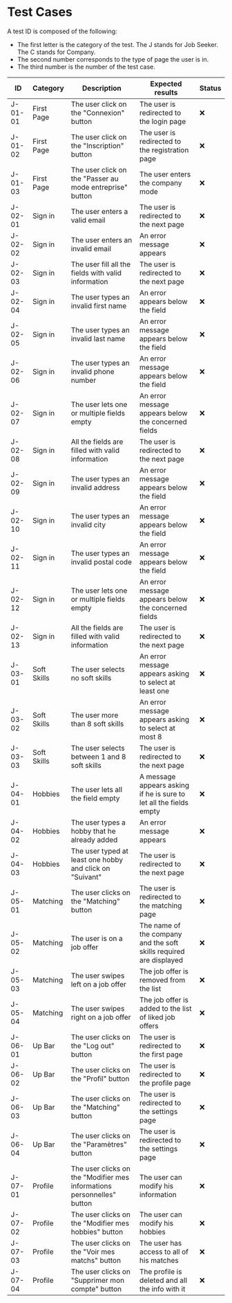 # Test Cases

A test ID is composed of the following:

- The first letter is the category of the test. The J stands for Job Seeker. The C stands for Company.
- The second number corresponds to the type of page the user is in.
- The third number is the number of the test case.

|ID|Category|Description|Expected results|Status|
|---|---|---|---|---|
|J-01-01|First Page|The user click on the "Connexion" button|The user is redirected to the login page|:x:|
|J-01-02|First Page|The user click on the "Inscription" button|The user is redirected to the registration page|:x:|
|J-01-03|First Page|The user click on the "Passer au mode entreprise" button|The user enters the company mode|:x:|
|J-02-01|Sign in|The user enters a valid email|The user is redirected to the next page|:x:|
|J-02-02|Sign in|The user enters an invalid email|An error message appears|:x:|
|J-02-03|Sign in|The user fill all the fields with valid information|The user is redirected to the next page|:x:|
|J-02-04|Sign in|The user types an invalid first name|An error appears below the field|:x:|
|J-02-05|Sign in|The user types an invalid last name|An error message appears below the field|:x:|
|J-02-06|Sign in|The user types an invalid phone number|An error message appears below the field|:x:|
|J-02-07|Sign in|The user lets one or multiple fields empty|An error message appears below the concerned fields|:x:|
|J-02-08|Sign in|All the fields are filled with valid information|The user is redirected to the next page|:x:|
|J-02-09|Sign in|The user types an invalid address|An error message appears below the field|:x:|
|J-02-10|Sign in|The user types an invalid city|An error message appears below the field|:x:|
|J-02-11|Sign in|The user types an invalid postal code|An error message appears below the field|:x:|
|J-02-12|Sign in|The user lets one or multiple fields empty|An error message appears below the concerned fields|:x:|
|J-02-13|Sign in|All the fields are filled with valid information|The user is redirected to the next page|:x:|
|J-03-01|Soft Skills|The user selects no soft skills|An error message appears asking to select at least one|:x:|
|J-03-02|Soft Skills|The user more than 8 soft skills|An error message appears asking to select at most 8|:x:|
|J-03-03|Soft Skills|The user selects between 1 and 8 soft skills|The user is redirected to the next page|:x:|
|J-04-01|Hobbies|The user lets all the field empty|A message appears asking if he is sure to let all the fields empty|:x:|
|J-04-02|Hobbies|The user types a hobby that he already added|An error message appears|:x:|
|J-04-03|Hobbies|The user typed at least one hobby and click on "Suivant"|The user is redirected to the next page|:x:|
|J-05-01|Matching|The user clicks on the "Matching" button|The user is redirected to the matching page|:x:|
|J-05-02|Matching|The user is on a job offer|The name of the company and the soft skills required are displayed|:x:|
|J-05-03|Matching|The user swipes left on a job offer|The job offer is removed from the list|:x:|
|J-05-04|Matching|The user swipes right on a job offer|The job offer is added to the list of liked job offers|:x:|
|J-06-01|Up Bar|The user clicks on the "Log out" button|The user is redirected to the first page|:x:|
|J-06-02|Up Bar|The user clicks on the "Profil" button|The user is redirected to the profile page|:x:|
|J-06-03|Up Bar|The user clicks on the "Matching" button|The user is redirected to the settings page|:x:|
|J-06-04|Up Bar|The user clicks on the "Paramètres" button|The user is redirected to the settings page|:x:|
|J-07-01|Profile|The user clicks on the "Modifier mes informations personnelles" button|The user can modify his information|:x:|
|J-07-02|Profile|The user clicks on the "Modifier mes hobbies" button|The user can modify his hobbies|:x:|
|J-07-03|Profile|The user clicks on the "Voir mes matchs" button|The user has access to all of his matches|:x:|
|J-07-04|Profile|The user clicks on "Supprimer mon compte" button|The profile is deleted and all the info with it|:x:|
